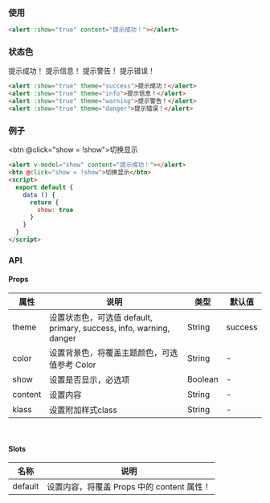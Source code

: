<row>
<column :md=12>

### 使用

<alert :show="true" content="提示成功！"></alert>

```html
<alert :show="true" content="提示成功！"></alert>
```

### 状态色

<alert :show="true" theme="success">提示成功！</alert>
<alert :show="true" theme="info">提示信息！</alert>
<alert :show="true" theme="warning">提示警告！</alert>
<alert :show="true" theme="danger">提示错误！</alert>

```html
<alert :show="true" theme="success">提示成功！</alert>
<alert :show="true" theme="info">提示信息！</alert>
<alert :show="true" theme="warning">提示警告！</alert>
<alert :show="true" theme="danger">提示错误！</alert>
```

### 例子

<alert v-model="show" content="提示成功！"></alert>
<btn @click="show = !show">切换显示</btn>
<script>
  export default {
    data () {
      return {
        show: true
      }
    }
  }
</script>

```html
<alert v-model="show" content="提示成功！"></alert>
<btn @click="show = !show">切换显示</btn>
<script>
  export default {
    data () {
      return {
        show: true
      }
    }
  }
</script>
```

### API

<portlet title="Alert" icon="map-signs" theme="light" bordered> 
  
  #### Props
  
  <div class="table-scrollable table-scrollable-borderless">
      <table class="table table-hover table-bordered">
          <thead>
              <tr class="uppercase">
                  <th> 属性 </th>
                  <th> 说明 </th>
                  <th> 类型 </th>
                  <th> 默认值 </th>
              </tr>
          </thead>
          <tbody>
              <tr>
                  <td> theme </td>
                  <td> 设置状态色，可选值 default, primary, success, info, warning, danger </td>
                  <td> String </td>
                  <td> success </td>
              </tr>
              <tr>
                  <td> color </td>
                  <td> 设置背景色，将覆盖主题颜色，可选值参考 <router-link to="/main/color">Color</router-link> </td>
                  <td> String </td>
                  <td> - </td>
              </tr>
              <tr>
                  <td> show </td>
                  <td> 设置是否显示，必选项 </td>
                  <td> Boolean </td>
                  <td> - </td>
              </tr>
              <tr>
                  <td> content </td>
                  <td> 设置内容 </td>
                  <td> String </td>
                  <td> - </td>
              </tr>
              <tr>
                  <td> klass </td>
                  <td> 设置附加样式class </td>
                  <td> String </td>
                  <td> - </td>
              </tr>
          </tbody>
      </table>      
  </div>
  
  <br>
  
  #### Slots
  
  <div class="table-scrollable table-scrollable-borderless">
      <table class="table table-hover table-bordered">
          <thead>
              <tr class="uppercase">
                  <th> 名称 </th>
                  <th> 说明 </th>
              </tr>
          </thead>
          <tbody>
              <tr>
                  <td> default </td>
                  <td> 设置内容，将覆盖 Props 中的 content 属性！ </td>
              </tr>
          </tbody>
      </table>      
  </div>
  
</portlet>

</column>
</row>
